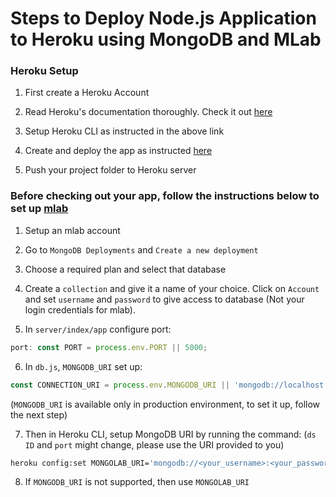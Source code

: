 # Steps to Deploy Node.js Application to Heroku using MongoDB and MLab

### Heroku Setup

1. First create a Heroku Account

2. Read Heroku's documentation thoroughly. Check it out [here](https://devcenter.heroku.com/articles/getting-started-with-nodejs#set-up)

2. Setup Heroku CLI as instructed in the above link

3. Create and deploy the app as instructed [here](https://devcenter.heroku.com/articles/getting-started-with-nodejs#deploy-the-app)

4. Push your project folder to Heroku server

### Before checking out your app, follow the instructions below to set up [mlab](https://mlab.com/)

1. Setup an mlab account

2. Go to ```MongoDB Deployments``` and ```Create a new deployment```

3. Choose a required plan and select that database

4. Create a ```collection``` and give it a name of your choice. Click on ```Account``` and set ```username``` and ```password``` to give access to database (Not your login credentials for mlab). 

5. In ```server/index/app```  configure port:
```javascript
port: const PORT = process.env.PORT || 5000;
```

6. In ```db.js```, ```MONGODB_URI``` set up: 
```javascript
const CONNECTION_URI = process.env.MONGODB_URI || 'mongodb://localhost:<your_id>/<name_of_your_db_folder>' 
```
(```MONGODB_URI``` is available only in production environment, to set it up, follow the next step)

7. Then in Heroku CLI, setup MongoDB URI by running the command:
(```ds ID``` and ```port``` might change, please use the URI provided to you)

```sh
heroku config:set MONGOLAB_URI='mongodb://<your_username>:<your_password>@ds223653.mlab.com:23653(your mlab collection link given by mlab)/collection_name'
```

8. If ```MONGODB_URI``` is not supported, then use ```MONGOLAB_URI```


